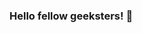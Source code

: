 ### Hello fellow geeksters! 👋

<!--
**raweru/raweru** is a ✨ _special_ ✨ repository because its `README.md` (this file) appears on your GitHub profile.
My name is Dominik Dekleva. 

I'm a biochemist with a Cancer Research background - spent many many hours on a fluorescent microscope staining cancer cells which I was trying to kill in different ways. 

After academia I joined an early-stage startup Better Origin based in Cambridge, UK where we used insects to recycle food waste with an AI/ML twist. We came up with our first product X1 which was a shipping container turned into an AI-run mini insect farm. These modules can be places on farms, food processing hubs etc. and are a plug and play option to recycle food waste, which enters the module on one side, and Black Soldier Fly larvae fed on that waste are harvested out the other. In that role I first came into contact with AI/ML which fascinated me to the point where I spent all my evenings learning all I could about it, and after a while decided to engage the obsession full-time. 

I also produce electronic music when I have excess creative juices flowing. You can find me around as Prince Officer




Here are some ideas to get you started:

- 🔭 I’m currently working on ...
- 🌱 I’m currently learning ...
- 👯 I’m looking to collaborate on ...
- 🤔 I’m looking for help with ...
- 💬 Ask me about ...
- 📫 How to reach me: ...
- 😄 Pronouns: ...
- ⚡ Fun fact: ...
-->
